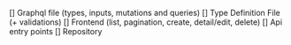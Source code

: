 [] Graphql file (types, inputs, mutations and queries)
[] Type Definition File (+ validations)
[] Frontend (list, pagination, create, detail/edit, delete)
[] Api entry points
[] Repository